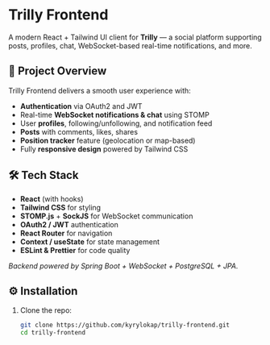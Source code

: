 # Trilly Frontend

A modern React + Tailwind UI client for **Trilly** — a social platform supporting posts, profiles, chat, WebSocket-based real-time notifications, and more.

## 🚀 Project Overview

Trilly Frontend delivers a smooth user experience with:

- **Authentication** via OAuth2 and JWT
- Real-time **WebSocket notifications & chat** using STOMP
- User **profiles**, following/unfollowing, and notification feed
- **Posts** with comments, likes, shares
- **Position tracker** feature (geolocation or map-based)
- Fully **responsive design** powered by Tailwind CSS

## 🛠 Tech Stack

- **React** (with hooks)
- **Tailwind CSS** for styling
- **STOMP.js** + **SockJS** for WebSocket communication
- **OAuth2 / JWT** authentication
- **React Router** for navigation
- **Context / useState** for state management
- **ESLint & Prettier** for code quality

_Backend powered by Spring Boot + WebSocket + PostgreSQL + JPA._

## ⚙️ Installation

1. Clone the repo:
   ```bash
   git clone https://github.com/kyrylokap/trilly-frontend.git
   cd trilly-frontend

